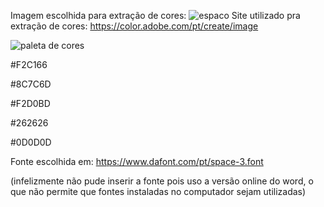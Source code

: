 Imagem escolhida para extração de cores: 
![espaco](https://user-images.githubusercontent.com/79707132/140439514-c79fb1ac-724b-4872-9908-7140095e2d1c.jpg)
Site utilizado pra extração de cores: https://color.adobe.com/pt/create/image 

 ![paleta de cores](https://user-images.githubusercontent.com/79707132/140439871-c740221c-02c7-4b69-a1e3-a766cdf91b1d.PNG)



#F2C166 

#8C7C6D 

#F2D0BD 

#262626 

#0D0D0D 

 

Fonte escolhida em: https://www.dafont.com/pt/space-3.font 

(infelizmente não pude inserir a fonte pois uso a versão online do word, o que não permite que fontes instaladas no computador sejam utilizadas) 
